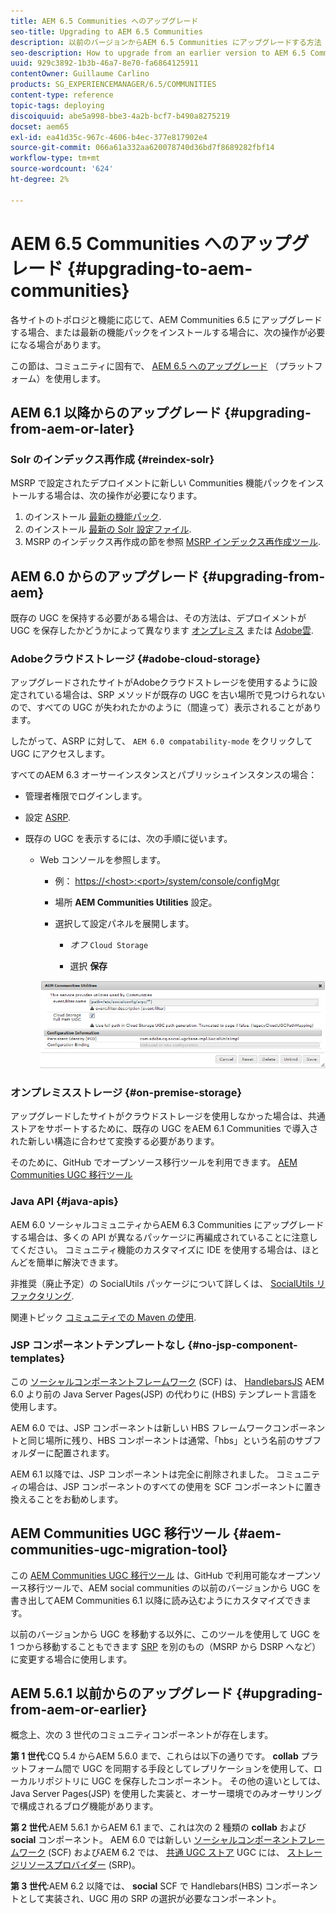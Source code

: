 ```yaml
---
title: AEM 6.5 Communities へのアップグレード
seo-title: Upgrading to AEM 6.5 Communities
description: 以前のバージョンからAEM 6.5 Communities にアップグレードする方法
seo-description: How to upgrade from an earlier version to AEM 6.5 Communities
uuid: 929c3892-1b3b-46a7-8e70-fa6864125911
contentOwner: Guillaume Carlino
products: SG_EXPERIENCEMANAGER/6.5/COMMUNITIES
content-type: reference
topic-tags: deploying
discoiquuid: abe5a998-bbe3-4a2b-bcf7-b490a8275219
docset: aem65
exl-id: ea41d35c-967c-4606-b4ec-377e817902e4
source-git-commit: 066a61a332aa620078740d36bd7f8689282fbf14
workflow-type: tm+mt
source-wordcount: '624'
ht-degree: 2%

---
```


# AEM 6.5 Communities へのアップグレード {#upgrading-to-aem-communities}

各サイトのトポロジと機能に応じて、AEM Communities 6.5 にアップグレードする場合、または最新の機能パックをインストールする場合に、次の操作が必要になる場合があります。

この節は、コミュニティに固有で、 [AEM 6.5 へのアップグレード](/help/sites-deploying/upgrade.md) （プラットフォーム）を使用します。

## AEM 6.1 以降からのアップグレード {#upgrading-from-aem-or-later}

### Solr のインデックス再作成 {#reindex-solr}

MSRP で設定されたデプロイメントに新しい Communities 機能パックをインストールする場合は、次の操作が必要になります。

1. のインストール [最新の機能パック](/help/communities/deploy-communities.md#latestfeaturepack).
1. のインストール [最新の Solr 設定ファイル](/help/communities/msrp.md#upgrading).
1. MSRP のインデックス再作成の節を参照 [MSRP インデックス再作成ツール](/help/communities/msrp.md#msrp-reindex-tool).

## AEM 6.0 からのアップグレード {#upgrading-from-aem}

既存の UGC を保持する必要がある場合は、その方法は、デプロイメントが UGC を保存したかどうかによって異なります [オンプレミス](#on-premise-storage) または [Adobe雲](#adobe-cloud-storage).

### Adobeクラウドストレージ {#adobe-cloud-storage}

アップグレードされたサイトがAdobeクラウドストレージを使用するように設定されている場合は、SRP メソッドが既存の UGC を古い場所で見つけられないので、すべての UGC が失われたかのように（間違って）表示されることがあります。

したがって、ASRP に対して、 `AEM 6.0 compatability-mode` をクリックして UGC にアクセスします。

すべてのAEM 6.3 オーサーインスタンスとパブリッシュインスタンスの場合：

* 管理者権限でログインします。
* 設定 [ASRP](/help/communities/asrp.md).
* 既存の UGC を表示するには、次の手順に従います。

   * Web コンソールを参照します。

      * 例： [https://&lt;host>:&lt;port>/system/console/configMgr](https://localhost:4502/system/console/configMgr)

      * 場所 **AEM Communities Utilities** 設定。
      * 選択して設定パネルを展開します。

         * *オフ* `Cloud Storage`

         * 選択 **保存**

      ![utilities](assets/utilities.png)


### オンプレミスストレージ {#on-premise-storage}

アップグレードしたサイトがクラウドストレージを使用しなかった場合は、共通ストアをサポートするために、既存の UGC をAEM 6.1 Communities で導入された新しい構造に合わせて変換する必要があります。

そのために、GitHub でオープンソース移行ツールを利用できます。
[AEM Communities UGC 移行ツール](https://github.com/Adobe-Marketing-Cloud/communities-ugc-migration)

### Java API {#java-apis}

AEM 6.0 ソーシャルコミュニティからAEM 6.3 Communities にアップグレードする場合は、多くの API が異なるパッケージに再編成されていることに注意してください。 コミュニティ機能のカスタマイズに IDE を使用する場合は、ほとんどを簡単に解決できます。

非推奨（廃止予定）の SocialUtils パッケージについて詳しくは、 [SocialUtils リファクタリング](/help/communities/socialutils.md).

関連トピック [コミュニティでの Maven の使用](/help/communities/maven.md).

### JSP コンポーネントテンプレートなし {#no-jsp-component-templates}

この [ソーシャルコンポーネントフレームワーク](/help/communities/scf.md) (SCF) は、 [HandlebarsJS](https://handlebarsjs.com/) AEM 6.0 より前の Java Server Pages(JSP) の代わりに (HBS) テンプレート言語を使用します。

AEM 6.0 では、JSP コンポーネントは新しい HBS フレームワークコンポーネントと同じ場所に残り、HBS コンポーネントは通常、「hbs」という名前のサブフォルダーに配置されます。

AEM 6.1 以降では、JSP コンポーネントは完全に削除されました。 コミュニティの場合は、JSP コンポーネントのすべての使用を SCF コンポーネントに置き換えることをお勧めします。

## AEM Communities UGC 移行ツール {#aem-communities-ugc-migration-tool}

この [AEM Communities UGC 移行ツール](https://github.com/Adobe-Marketing-Cloud/communities-ugc-migration) は、GitHub で利用可能なオープンソース移行ツールで、AEM social communities の以前のバージョンから UGC を書き出してAEM Communities 6.1 以降に読み込むようにカスタマイズできます。

以前のバージョンから UGC を移動する以外に、このツールを使用して UGC を 1 つから移動することもできます [SRP](/help/communities/working-with-srp.md) を別のもの（MSRP から DSRP へなど）に変更する場合に使用します。

## AEM 5.6.1 以前からのアップグレード {#upgrading-from-aem-or-earlier}

概念上、次の 3 世代のコミュニティコンポーネントが存在します。

**第 1 世代**:CQ 5.4 からAEM 5.6.0 まで、これらは以下の通りです。 **collab** プラットフォーム間で UGC を同期する手段としてレプリケーションを使用して、ローカルリポジトリに UGC を保存したコンポーネント。 その他の違いとしては、Java Server Pages(JSP) を使用した実装と、オーサー環境でのみオーサリングで構成されるブログ機能があります。

**第 2 世代**:AEM 5.6.1 からAEM 6.1 まで、これは次の 2 種類の **collab** および **social** コンポーネント。 AEM 6.0 では新しい [ソーシャルコンポーネントフレームワーク](/help/communities/scf.md) (SCF) およびAEM 6.2 では、 [共通 UGC ストア](/help/communities/working-with-srp.md) UGC には、 [ストレージリソースプロバイダー](/help/communities/srp.md) (SRP)。

**第 3 世代**:AEM 6.2 以降では、 **social** SCF で Handlebars(HBS) コンポーネントとして実装され、UGC 用の SRP の選択が必要なコンポーネント。
